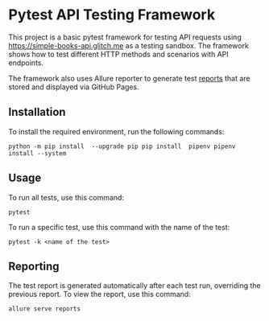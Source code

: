 # Pytest API Testing Framework

This project is a basic pytest framework for testing API requests using <https://simple-books-api.glitch.me> as a testing sandbox. The framework shows how to test different HTTP methods and scenarios with API endpoints.

The framework also uses Allure reporter to generate test [reports](https://avatarass.github.io/pytest_api/) that are stored and displayed via GitHub Pages.

## Installation

To install the required environment, run the following commands:

`python -m pip install 
--upgrade pip pip install 
pipenv pipenv install --system`

## Usage

To run all tests, use this command:

```pytest ```

To run a specific test, use this command with the name of the test:

```pytest -k <name of the test> ```

## Reporting

The test report is generated automatically after each test run, overriding the previous report. To view the report, use this command:

```allure serve reports ```
